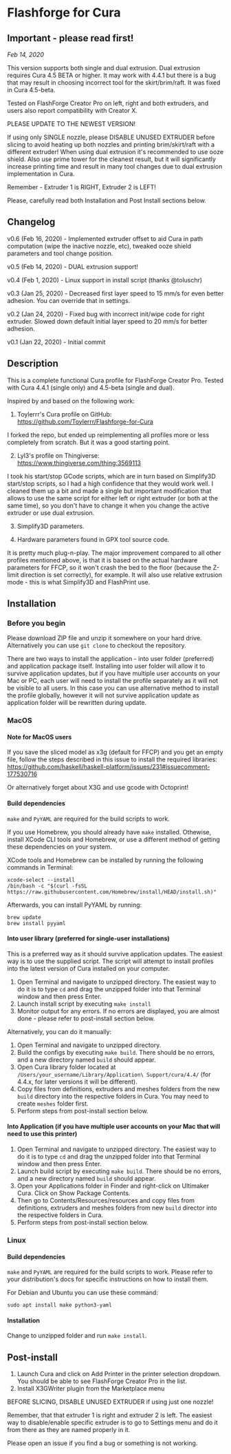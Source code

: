 # Flashforge for Cura

## Important - please read first!

_Feb 14, 2020_

This version supports both single and dual extrusion. Dual extrusion requires Cura 4.5 BETA or higher. It may work with 4.4.1 but there is a bug that may result in choosing incorrect tool for the skirt/brim/raft. It was fixed in Cura 4.5-beta.

Tested on FlashForge Creator Pro on left, right and both extruders, and users also report compatibility with Creator X.

PLEASE UPDATE TO THE NEWEST VERSION! 

If using only SINGLE nozzle, please DISABLE UNUSED EXTRUDER before slicing to avoid heating up both nozzles and printing brim/skirt/raft with a different extruder!
When using dual extrusion it's recommended to use ooze shield. Also use prime tower for the cleanest result, but it will significantly increase printing time and result in many tool changes due to dual extrusion implementation in Cura.

Remember - Extruder 1 is RIGHT, Extruder 2 is LEFT! 

Please, carefully read both Installation and Post Install sections below.

## Changelog

v0.6 (Feb 16, 2020) - Implemented extruder offset to aid Cura in path computation (wipe the inactive nozzle, etc), tweaked ooze shield parameters and tool change position.

v0.5 (Feb 14, 2020) - DUAL extrusion support!

v0.4 (Feb 1, 2020) - Linux support in install script (thanks @toluschr)

v0.3 (Jan 25, 2020) - Decreased first layer speed to 15 mm/s for even better adhesion. You can override that in settings.

v0.2 (Jan 24, 2020) - Fixed bug with incorrect init/wipe code for right extruder. Slowed down default initial layer speed to 20 mm/s for better adhesion.

v0.1 (Jan 22, 2020) - Initial commit

## Description

This is a complete functional Cura profile for FlashForge Creator Pro. Tested with Cura 4.4.1 (single only) and 4.5-beta (single and dual).

Inspired by and based on the following work:

1. Toylerrr's Cura profile on GitHub: https://github.com/Toylerrr/Flashforge-for-Cura

I forked the repo, but ended up reimplementing all profiles more or less completely from scratch. But it was a good starting point.

2. Lyl3's profile on Thingiverse: https://www.thingiverse.com/thing:3569113

I took his start/stop GCode scripts, which are in turn based on Simplify3D start/stop scripts, so I had a high confidence that they would work well. I cleaned them up a bit and made a single but important modification that allows to use the same script for either left or right extruder (or both at the same time), so you don't have to change it when you change the active extruder or use dual extrusion. 

3. Simplify3D parameters.

4. Hardware parameters found in GPX tool source code.

It is pretty much plug-n-play. The major improvement compared to all other profiles mentioned above, is that it is based on the actual hardware parameters for FFCP, so it won't crash the bed to the floor (because the Z-limit direction is set correctly), for example. It will also use relative extrusion mode - this is what Simplify3D and FlashPrint use.

## Installation

### Before you begin

Please download ZIP file and unzip it somewhere on your hard drive. Alternatively you can use `git clone` to checkout the repository.

There are two ways to install the application - into user folder (preferred) and application package itself. Installing into user folder will allow it to survive application updates, but if you have multiple user accounts on your Mac or PC, each user will need to install the profile separately as it will not be visible to all users. In this case you can use alternative method to install the profile globally, however it will not survive application update as application folder will be rewritten during update.

### MacOS 

#### Note for MacOS users

If you save the sliced model as x3g (default for FFCP) and you get an empty file, follow the steps described in this issue to install the required libraries: https://github.com/haskell/haskell-platform/issues/231#issuecomment-177530716

Or alternatively forget about X3G and use gcode with Octoprint!

#### Build dependencies
`make` and `PyYAML` are required for the build scripts to work.

If you use Homebrew, you should already have `make` installed. Othewise, install XCode CLI tools and Homebrew, or use a different method of getting these dependencies on your system.

XCode tools and Homebrew can be installed by running the following commands in Terminal:
```
xcode-select --install
/bin/bash -c "$(curl -fsSL https://raw.githubusercontent.com/Homebrew/install/HEAD/install.sh)"
```

Afterwards, you can install PyYAML by running:
```
brew update
brew install pyyaml
```

#### Into user library (preferred for single-user installations)

This is a preferred way as it should survive application updates.
The easiest way is to use the supplied script. The script will attempt to install profiles into the latest version of Cura installed on your computer.

1. Open Terminal and navigate to unzipped directory. The easiest way to do it is to type `cd` and drag the unzipped folder into that Terminal window and then press Enter.
2. Launch install script by executing `make install`
3. Monitor output for any errors. If no errors are displayed, you are almost done - please refer to post-install section below.

Alternatively, you can do it manually:

1. Open Terminal and navigate to unzipped directory.
2. Build the configs by executing `make build`. There should be no errors, and a new directory named `build` should appear.
3. Open Cura library folder located at `/Users/your_username/Library/Application\ Support/cura/4.4/` (for 4.4.x, for later versions it will be different). 
3. Copy files from definitions, extruders and meshes folders from the new `build` directory into the respective folders in Cura. You may need to create `meshes` folder first.
4. Perform steps from post-install section below.

#### Into Application (if you have multiple user accounts on your Mac that will need to use this printer)

1. Open Terminal and navigate to unzipped directory. The easiest way to do it is to type `cd` and drag the unzipped folder into that Terminal window and then press Enter.
2. Launch build script by executing `make build`. There should be no errors, and a new directory named `build` should appear.
3. Open your Applications folder in Finder and right-click on Ultimaker Cura. Click on Show Package Contents.
4. Then go to Contents/Resources/resources and copy files from definitions, extruders and meshes folders from new `build` director into the respective folders in Cura.
5. Perform steps from post-install section below.

### Linux
#### Build dependencies
`make` and `PyYAML` are required for the build scripts to work. Please refer to your distribution's docs for specific instructions on how to install them.

For Debian and Ubuntu you can use these command:
```
sudo apt install make python3-yaml
```

#### Installation
Change to unzipped folder and run `make install`.

## Post-install

1. Launch Cura and click on Add Printer in the printer selection dropdown. You should be able to see FlashForge Creator Pro in the list.
2. Install X3GWriter plugin from the Marketplace menu

BEFORE SLICING, DISABLE UNUSED EXTRUDER if using just one nozzle!

Remember, that that extruder 1 is right and extruder 2 is left. The easiest way to disable/enable specific extruder is to go to Settings menu and do it from there as they are named properly in it. 

Please open an issue if you find a bug or something is not working.


